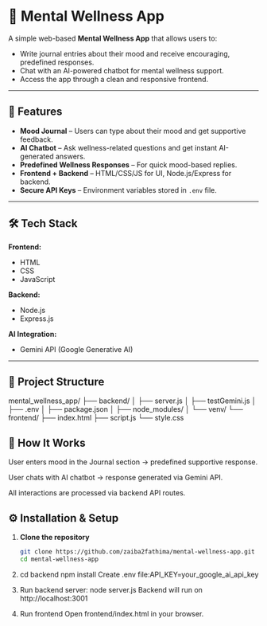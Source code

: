 # 🌿 Mental Wellness App

A simple web-based **Mental Wellness App** that allows users to:
- Write journal entries about their mood and receive encouraging, predefined responses.
- Chat with an AI-powered chatbot for mental wellness support.
- Access the app through a clean and responsive frontend.

---

## 📌 Features
- **Mood Journal** – Users can type about their mood and get supportive feedback.
- **AI Chatbot** – Ask wellness-related questions and get instant AI-generated answers.
- **Predefined Wellness Responses** – For quick mood-based replies.
- **Frontend + Backend** – HTML/CSS/JS for UI, Node.js/Express for backend.
- **Secure API Keys** – Environment variables stored in `.env` file.

---

## 🛠️ Tech Stack
**Frontend:**
- HTML
- CSS
- JavaScript

**Backend:**
- Node.js
- Express.js

**AI Integration:**
- Gemini API (Google Generative AI)

---

## 📁 Project Structure

mental_wellness_app/
├── backend/
│   ├── server.js
│   ├── testGemini.js
│   ├── .env
│   ├── package.json
│   ├── node_modules/
│   └── venv/
└── frontend/
    ├── index.html
    ├── script.js
    └── style.css

## 🚀 How It Works

User enters mood in the Journal section → predefined supportive response.

User chats with AI chatbot → response generated via Gemini API.

All interactions are processed via backend API routes.

## ⚙️ Installation & Setup
1. **Clone the repository**
   ```bash
   git clone https://github.com/zaiba2fathima/mental-wellness-app.git
   cd mental-wellness-app

2. cd backend
   npm install
   Create .env file:API_KEY=your_google_ai_api_key

3. Run backend server: node server.js
   Backend will run on http://localhost:3001

4. Run frontend
   Open frontend/index.html in your browser.


